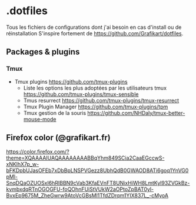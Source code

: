 # .dotfiles
Tous les fichiers de configurations dont j'ai besoin en cas d'install ou de réinstallation
S'inspire fortement de https://github.com/Grafikart/dotfiles.

## Packages & plugins

### Tmux
* Tmux plugins https://github.com/tmux-plugins
  * Liste les options les plus adoptées par les utilisateurs tmux https://github.com/tmux-plugins/tmux-sensible
  * Tmus resurrect https://github.com/tmux-plugins/tmux-resurrect
  * Tmux Plugin Manager https://github.com/tmux-plugins/tpm
  * Tmux gestion de la souris https://github.com/NHDaly/tmux-better-mouse-mode

## Firefox color (@grafikart.fr)
https://color.firefox.com/?theme=XQAAAAIUAQAAAAAAAABBqYhm849SCia2CaaEGccwS-xNKlhX7p_w-bFKDpbUJasOFEb7xDbBpLNSPVGezz8UbhQdB0GWAOD8ATi6goq1YnVG0pMl-SnqDQaOZUOSxI6hRIBBN9cVab3KfaEVnFT8UNixHiWH8LmtKyl93ZVGkBz-kvmbxdqRTnOGOGFU-foQOhnFUiStVUkW2aOPtoZpBAT0yl-BvxEp9675M_ZheGwrw9AtoVcGBsMl1TfdZDrqm1YIX837L_-cMyoA
